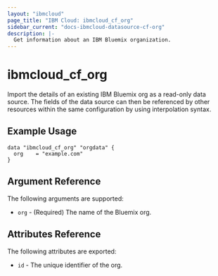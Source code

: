 ```yaml
---
layout: "ibmcloud"
page_title: "IBM Cloud: ibmcloud_cf_org"
sidebar_current: "docs-ibmcloud-datasource-cf-org"
description: |-
  Get information about an IBM Bluemix organization.
---
```


# ibmcloud\_cf_org

Import the details of an existing IBM Bluemix org as a read-only data source. The fields of the data source can then be referenced by other resources within the same configuration by using interpolation syntax. 

## Example Usage

```hcl
data "ibmcloud_cf_org" "orgdata" {
  org    = "example.com"
}
```

## Argument Reference

The following arguments are supported:

* `org` - (Required) The name of the Bluemix org.

## Attributes Reference

The following attributes are exported:

* `id` - The unique identifier of the org.  
